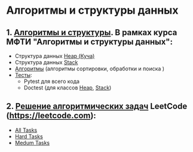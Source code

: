 # Алгоритмы и структуры данных

## 1. [Алгоритмы и структуры](mipt_lections/mipt_lections/). В рамках курса МФТИ "Алгоритмы и структуры данных":
- Структура данных [Heap (Куча)](mipt_lections/mipt_lections/heap)
- Структура данных  [Stack](mipt_lections/mipt_lections/stack)
- [Алгоритмы](mipt_lections/mipt_lections/) (алгоритмы сортировки, обработки и поиска ) 
- [Тесты](mipt_lections/tests):
    - Pytest для всего кода
    - Doctest (для классов [Heap](mipt_lections/mipt_lections/heap), [Stack](mipt_lections/mipt_lections/stack))

## 2. [Решение алгоритмических задач](leet_code) LeetCode (https://leetcode.com):
- [All Tasks](leet_code/)
- [Hard Tasks](leet_code/hard_tasks)
- [Medum Tasks](leet_code/medium_tasks) 
